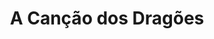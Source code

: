 ---
Numero: 458
title: A Canção dos Dragões
Autor: Anne McCaffrey
Co-autor: 
Ano-de-Publicacao: 1995
Titulo-original: Dragonsong
Tradutor: Raul Gonçalves
Co-tradutor: 
Ano-de-edicao: 1976
alias: Anne-McCaffrey
Autor2-alias: 
Tradutor1-alias: Raul-Goncalves
Tradutor2-alias: 
Titulo-link: 458-A-Cancao-dos-Dragoes
Capa: 
pags: 
Capa-link: 
---